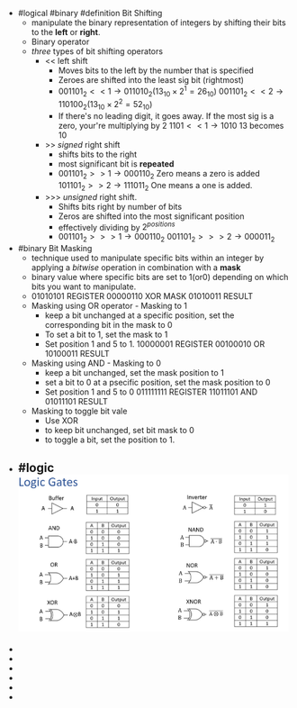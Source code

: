 - #logical #binary #definition Bit Shifting
	- manipulate the binary representation of integers by shifting their bits to the **left** or **right**.
	- Binary operator
	- *three* types of bit shifting operators
		- << left shift
			- Moves bits to the left by the number that is specified
			- Zeroes are shifted into the least sig bit (rightmost)
			- $001101_2  << 1 \rightarrow 011010_2(13_{10}\times2^1=26_{10})$
			  $001101_2 << 2 \rightarrow 110100_2 (13_{10}\times2^2=52_{10})$
			- If there's no leading digit, it goes away. If the most sig is a zero, your're multiplying by 2
			  $1101<<1\rightarrow1010$ 13 becomes 10
		- \>> *signed* right shift
			- shifts bits to the right
			- most significant bit is **repeated**
			- $001101_2>>1\rightarrow000110_2$ Zero means a zero is added
			  $101101_2>>2\rightarrow111011_2$ One means a one is added.
		- \>>> *unsigned* right shift.
			- Shifts bits right by number of bits
			- Zeros are shifted into the most significant position
			- effectively dividing by $2^{positions}$
			- $001101_2 >>> 1\rightarrow 000110_2$
			  $001101_2>>>2\rightarrow000011_2$
- #binary Bit Masking
	- technique used to manipulate specific bits within an integer by applying a *bitwise* operation in combination with a **mask**
	- binary value where specific bits are set to 1(or0) depending on which bits you want to manipulate.
	- $01010101$ REGISTER
	  $00000110$ XOR MASK
	  $01010011$ RESULT
	- Masking using OR operator - Masking to 1
		- keep a bit unchanged at a specific position, set the corresponding bit in the mask to 0
		- To set a bit to 1, set the mask to 1
		- Set position 1 and 5 to 1.
		  $10000001$ REGISTER
		  $00100010$ OR
		  $10100011$ RESULT
	- Masking using AND - Masking to 0
		- keep a bit unchanged, set the mask position to 1
		- set a bit to 0 at a psecific position, set the mask position to 0
		- Set position 1 and 5 to 0
		  $011111111$ REGISTER
		  $11011101$ AND
		  $01011101$ RESULT
	- Masking to toggle bit vale
		- Use XOR
		- to keep bit unchanged, set bit mask to 0
		- to toggle a bit, set the position to 1.
- #logic ![image.png](../assets/image_1737665524829_0.png)
	-
-
-
-
-
-
-
